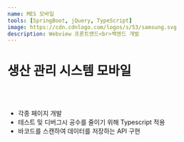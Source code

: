 ```yaml
---
name: MES 모바일
tools: [SpringBoot, jQuery, TypeScript]
image: https://cdn.cdnlogo.com/logos/s/53/samsung.svg
description: Webview 프론트엔드<br>백엔드 개발
---
```


# **생산 관리 시스템 모바일**

<br>
<br>

- 각종 페이지 개발  
- 테스트 및 디버그시 공수를 줄이기 위해 Typescript 적용  
- 바코드를 스캔하여 데이터를 저장하는 API 구현
